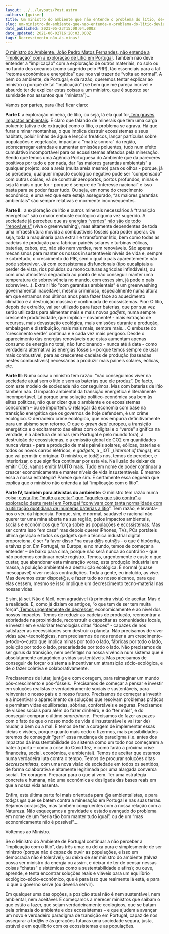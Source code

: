 ```yaml
---
layout: ../../layouts/Post.astro
authors: [guiser]
title: Um ministro do ambiente que não entende o problema do lítio, devia ser ministro do ambiente?
slug: um-ministro-do-ambiente-que-nao-entende-o-problema-do-litio-devia-ser-ministro-do-ambiente
date_published: 2021-05-23T15:08:04.000Z
date_updated: 2021-06-02T16:20:03.000Z
tags: Decrescimento não-às-minas!
---
```


[O ministro do Ambiente, João Pedro Matos Fernandes, não entende a “implicação” com a exploração de Lítio em Portugal](https://www.tsf.pt/portugal/sociedade/ministro-do-ambiente-considera-litio-indispensavel-e-nao-entende-implicacao--13750871.html). Também não deve entender a “implicação” com a exploração de outros materiais, no solo ou no fundo dos oceanos (como sugerido pelo PRR), tão essenciais para a tal “retoma económica e energética” que nos vai trazer de “volta ao normal”. A bem do ambiente, de Portugal, e da razão, queremos tentar explicar ao ministro o porquê de tal “implicação” (se bem que me pareça incrível e absurdo ter de explicar estas coisas a um ministro, que é suposto ser sumidade nos assuntos que “ministra”)...

Vamos por partes, para (lhe) ficar claro:

**Parte I:** a exploração mineira, de lítio, ou seja, lá ela qual for,[ tem graves impactos ambientais](https://alertalitio.quercus.pt/os-riscos-da-extracao-do-litio/). É claro que falando de minerais que têm uma carga poluente (ativa e de extração) como o lítio, o problema se agrava. Há que furar e minar montanhas, o que implica destruir ecossistemas e seus habitats, poluir linhas de água e lençóis freáticos, lançar partículas sobre populações e vegetação, impactar a “matriz sonora” da região, sobrecarregar estradas e aumentar emissões poluentes, tudo num efeito cumulativo incomportável para os ecossistemas afetados pela mineração. Sendo que temos uma Agência Portuguesa do Ambiente que dá pareceres positivos por tudo e por nada, dar “as maiores garantias ambientais” a qualquer projeto, soa a areia (muita areia mesmo) para os olhos - porque, já se percebeu, qualquer impacto ecológico negativo pode ser “compensado” com outras coisas, vá de construir aeroportos, portos profundos, minas e seja lá mais o que for - porque é sempre de “interesse nacional” e isso basta para se poder fazer tudo. Ou seja, em nome do crescimento económico, e uma vez que este esteja assegurado, “as maiores garantias ambientais” são sempre relativas e mormente inconsequentes.

**Parte II**:  a exploração de lítio e outros minerais necessários à “transição energética” são o maior embuste ecológico alguma vez sugerido. A sociedade já percebeu que[ as energias “verdes” não são de todo “renováveis”](https://www.rtp.pt/programa/tv/p39590) (viva o greenwashing), mas altamente dependentes de toda uma infraestrutura movida a combustíveis fósseis para poder operar. Ou seja, toda a maquinaria para extrair e transformar lítio, bem como todas as cadeias de produção para fabricar painéis solares e turbinas eólicas, baterias, cabos, etc, não são nem verdes, nem renováveis. São apenas mecanismos para manter os nossos insustentáveis níveis de vida e, sempre e sobretudo, o crescimento do PIB, sem o qual o país aparentemente não pode sobreviver. Já com ecossistemas disfuncionais (tipo eucaliptais a perder de vista, rios poluídos ou monoculturas agrícolas infindáveis), ou com uma atmosfera degradada ao ponto de não conseguir manter uma temperatura de sobrevivência no mundo, com esses sim, já pode o país sobreviver...). Extrair lítio "com garantias ambientais” é um greenwashing governamental inaceitável, mesmo criminoso, especialmente numa altura em que entramos nos últimos anos para fazer face ao aquecimento climático e à destruição massiva e continuada de ecossistemas. Pior: O lítio, depois de extraído, vai ser utilizado para fazer baterias, que por sua vez serão utilizadas para alimentar mais e mais novos _gadjets_, numa sempre crescente produtividade, que implica - novamente! - mais extração de recursos, mais devastação ecológica, mais emissões durante a produção, embalagem e distribuição, mais mais mais, sempre mais… O embuste do “crescimento verde” continua e é cada vez mais perigoso. Desde o aparecimento das energias renováveis que estas aumentam apenas consumo de energia no total, não funcionando - nunca até à data - como verdadeira alternativa às energias fósseis - porque temos sempre de usar mais combustível, para as crescentes cadeias de produção (baseadas nestes combustíveis) necessárias a produzir mais paineis solares, eólicas, etc.

**Parte III**: Numa coisa o ministro tem razão: “não conseguimos viver na sociedade atual sem o lítio e sem as baterias que ele produz”. De facto, com este modelo de sociedade não conseguimos. Mas com baterias de lítio também não. O impacto ambiental da transição energética é literalmente incomportável. Lá porque uma solução político-económica soa bem às elites políticas, não quer dizer que o ambiente e os ecossistemas concordem – ou se importem. O relançar da economia com base na transição energética que os governos de hoje defendem, é um crime ecológico. O derradeiro crime ecológico, que nos empurra definitivamente para um abismo sem retorno. O que o _green deal_ europeu, a transição energética e o excitamento das elites com o digital e o “verde” significa na verdade, é a abertura de minas (em Portugal e pelo mundo fora), a destruição de ecossistemas, e a emissão global de CO2 em quantidades nunca vistas - para a produção de mais painéis solares, eólicas, baterias e todos os novos carros elétricos, e _gadgets_, a _IOT _(_internet of things_), etc que vai permitir e originar. O ministro, e tod@s nós, temos de perceber, e interiorizar, o que significa continuar por esta via. Na ilusão de deixar de emitir CO2, vamos emitir MUITO mais. Tudo em nome de poder continuar a crescer economicamente e manter níveis de vida insustentáveis. É mesmo essa a nossa estratégia? Parece que sim. É certamente essa cegueira que explica que o ministro não entenda a tal “implicação com o lítio”.

**Parte IV, também para ativistas do ambiente:** O ministro tem razão numa coisa:[ custa-lhe “muito a aceitar” que “aqueles que são contra” a exploração deste metal em Portugal “convivam com tanta normalidade com a utilização quotidiana de inúmeras baterias a lítio](https://eco.sapo.pt/2021/05/21/ministro-do-ambiente-considera-litio-indispensavel-e-nao-entende-implicacao/)”. Tem razão, e levanta-nos o véu da hipocrisia. Porque, sim, é normal, saudável e racional não querer ter uma mina aberta na sua região, pelos impactos ambientais, sociais e económicos que força sobre as populações e ecossistemas. Mas ser contra isso “em casa” mas depois querer iPhones, TVs, PCs portáteis última geração e todos os gadgets que a técnica industrial digital proporciona, é ser *a favor disso *na casa d@s outr@s - o que é hipócrita, e talvez pior. Em Portugal, na Europa, e no mundo, temos de começar a entender – de baixo para cima, porque não será nunca ao contrário – que não podemos continuar neste registro. Temos, urgentemente e custe o que custar, que abandonar esta mineração voraz, esta produção industrial em massa, a poluição ambiental e a destruição ecológica. É normal (quase inescapável) viver nestas contradições. Toda a gente, eu incluído, as vive. Mas devemos estar dispost@s, e fazer tudo ao nosso alcance, para que elas cessem, mesmo se isso implique um decrescimento tecno-material nas nossas vidas.

E sim, já sei. Não é fácil, nem agradável (à primeira vista) de aceitar. Mas é a realidade. E, como já diziam os antigos, “o que tem de ser tem muita força”.[ Temos urgentemente de decrescer](/%C2%B4), economicamente e ao nível dos nossos impactos. Temos de reduzir as cadeias de produção, reencontrar a sobriedade na proximidade, reconstruir e capacitar as comunidades locais, e investir em e valorizar tecnologias ditas “doces” - capazes de nos satisfazer as necessidades sem destruir o planeta. Não precisamos de viver vidas _uber_-tecnológicas, nem precisamos de nos render a um crescimento-a-todo-o-custo que implica minas por todo o lado, fábricas por todo o lado, poluição por todo o lado, precariedade por todo o lado. Não precisamos de ser gurus da transição, nem perfeit@s na nossa vivência num sistema que é absolutamente antagónico a vidas sustentáveis. Mas precisamos de conseguir de forçar o sistema a incentivar um atransição sócio-ecológica, e de o fazer coletiva e colaborativamente.

Precisaremos de lutar, junt@s e com coragem, para reimaginar um mundo pós-crescimento e pós-fósseis.  Precisamos de começar a pensar e investir em soluções realistas e verdadeiramente sociais e sustentáveis, para reinventar o nosso país e o nosso futuro. Precisamos de começar a investir e a incentivar o aparecimento de soluções que resolvam problemas práticos e permitam vidas equilibradas, sóbrias, confortáveis e seguras. Precisamos de visões sociais para além do fazer dinheiro, e do “ter mais”, e do conseguir comprar o último _smartphone_.  Precisamos de fazer as pazes com o fato de que o nosso modo de vida é insustentável e vai (ter de) mudar, a bem ou a mal. E temos de ter a coragem de implementar essas ideias e visões, porque quanto mais cedo o fizermos, mais possibilidades teremos de conseguir “gerir” essa mudança de paradigma (i.e. antes dos impactos da insustentabilidade do sistema como um todo nos começarem a bater à porta – como a crise do Covid fez, e como farão a próxima crise financeira, social, económica, e ambiental). Temos de aceitar que estamos numa verdadeira luta contra o tempo. Temos de procurar soluções ditas _decrescentistas_, com uma nova visão de sociedade em todos os sentidos, de forma colaborativa e altamente legitimada por uma alargada conversa social. Ter coragem. Preparar para o que aí vem. Ter uma estratégia concreta e humana, não uma económica e desligada das bases reais em que a nossa vida assenta.

Enfim, esta última parte foi mais orientada para @s ambientalistas, e para tod@s @s que se batem contra a mineração em Portugal e nas suas terras. Sejamos corajos@s, mas também congruentes com a nossa relação com a Natureza. Não esqueçamos a gravidade e estado avançado do problema em nome de um “seria tão bom manter tudo igual”, ou de um “mas economicamente não é possível”....

Voltemos ao Ministro.

Se o Ministro do Ambiente de Portugal continuar a não perceber a “implicação com o lítio”, das três uma: ou deixa pura e simplesmente de ser ministro (porque não é capaz de ouvir as populações, e isso em democracia não é tolerável); ou deixa de ser ministro do ambiente (talvez possa ser ministro da energia ou assim, e deixar de ter de pensar nessas coisas “chatas” e sistémicas como a sustentabilidade e afins); ou ouve, aprende, e tenta encontrar soluções reais e viáveis para um equilíbrio ecológico-sócio-económico, que é para isso que realmente lá está, e para  o que o governo serve (ou deveria servir).

Em qualquer uma das opções, a posição atual não é nem sustentável, nem ambiental, nem aceitável. E começamos a merecer ministros que saibam o que estão a fazer, que sejam verdadeiramente ecológicos, que se batam pela primazia do ambiente e dos ecossistemas – e que ajudem a avançar um novo e verdadeiro paradigma de transição em Portugal, capaz de nos assegurar a tod@s e às gerações futuras uma sociedade segura, justa, estável e em equilíbrio com os ecossistemas e as populações.
